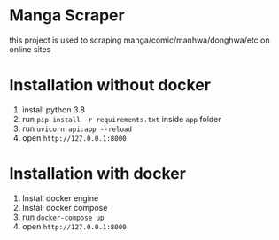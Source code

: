 # Manga Scraper
this project is used to scraping manga/comic/manhwa/donghwa/etc on online sites

# Installation without docker
1. install python 3.8
2. run `pip install -r requirements.txt` inside `app` folder
3. run `uvicorn api:app --reload`
4. open `http://127.0.0.1:8000`

# Installation with docker
1. Install docker engine
2. Install docker compose
3. run `docker-compose up`
4. open `http://127.0.0.1:8000`
